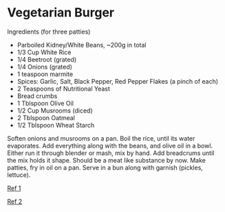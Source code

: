 # Vegetarian Burger

Ingredients (for three patties)

* Parboiled Kidney/White Beans, ~200g in total
* 1/3 Cup White Rice 
* 1/4 Beetroot (grated)
* 1/4 Onions (grated)
* 1 teaspoon marmite
* Spices: Garlic, Salt, Black Pepper, Red Pepper Flakes (a pinch of each)
* 2 Teaspoons of Nutritional Yeast 
* Bread crumbs
* 1 Tblspoon Olive Oil
* 1/2 Cup Musrooms (diced)
* 2 Tblspoon Oatmeal
* 1/2 Tblspoon Wheat Starch

Soften onions and musrooms on a pan. Boil the rice, until its water
evaporates. Add everything along with the beans, and olive oil in a
bowl. Either run it through blender or mash, mix by hand. Add
breadcrums until the mix holds it shape. Should be a meat like
substance by now. Make patties, fry in oil on a pan. Serve in a bun
along with garnish (pickles, lettuce).

[Ref 1](https://youtu.be/l75ixsh-wjI?t=78)

[Ref 2](https://www.saucestache.com/the-secret-recipe-for-plant-based-burgers-that-taste-just-like-a-burger/)

